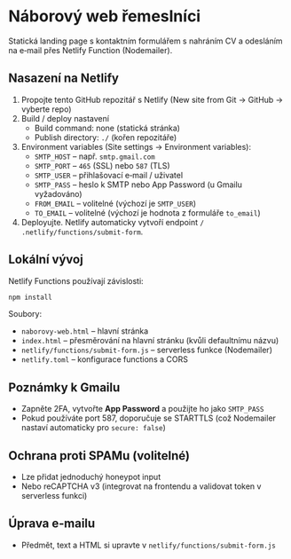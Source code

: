# Náborový web řemeslníci

Statická landing page s kontaktním formulářem s nahráním CV a odesláním na e‑mail přes Netlify Function (Nodemailer).

## Nasazení na Netlify

1. Propojte tento GitHub repozitář s Netlify (New site from Git → GitHub → vyberte repo)
2. Build / deploy nastavení
   - Build command: none (statická stránka)
   - Publish directory: `./` (kořen repozitáře)
3. Environment variables (Site settings → Environment variables):
   - `SMTP_HOST` – např. `smtp.gmail.com`
   - `SMTP_PORT` – `465` (SSL) nebo `587` (TLS)
   - `SMTP_USER` – přihlašovací e‑mail / uživatel
   - `SMTP_PASS` – heslo k SMTP nebo App Password (u Gmailu vyžadováno)
   - `FROM_EMAIL` – volitelné (výchozí je `SMTP_USER`)
   - `TO_EMAIL` – volitelné (výchozí je hodnota z formuláře `to_email`)
4. Deployujte. Netlify automaticky vytvoří endpoint `/ .netlify/functions/submit-form`.

## Lokální vývoj

Netlify Functions používají závislosti:

```bash
npm install
```

Soubory:
- `naborovy-web.html` – hlavní stránka
- `index.html` – přesměrování na hlavní stránku (kvůli defaultnímu názvu)
- `netlify/functions/submit-form.js` – serverless funkce (Nodemailer)
- `netlify.toml` – konfigurace functions a CORS

## Poznámky k Gmailu
- Zapněte 2FA, vytvořte **App Password** a použijte ho jako `SMTP_PASS`
- Pokud používáte port 587, doporučuje se STARTTLS (což Nodemailer nastaví automaticky pro `secure: false`)

## Ochrana proti SPAMu (volitelné)
- Lze přidat jednoduchý honeypot input
- Nebo reCAPTCHA v3 (integrovat na frontendu a validovat token v serverless funkci)

## Úprava e‑mailu
- Předmět, text a HTML si upravte v `netlify/functions/submit-form.js`

